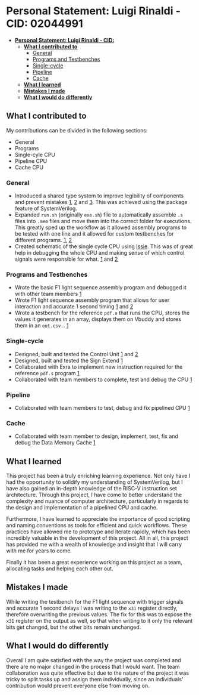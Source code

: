 # **Personal Statement: Luigi Rinaldi -  CID: 02044991**

- [**Personal Statement: Luigi Rinaldi -  CID:**](#personal-statement-luigi-rinaldi----cid)
	- [**What I contributed to**](#what-i-contributed-to)
		- [General](#general)
		- [Programs and Testbenches](#programs-and-testbenches)
		- [Single-cycle](#single-cycle)
		- [Pipeline](#pipeline)
		- [Cache](#cache)
	- [**What I learned**](#what-i-learned)
	- [**Mistakes I made**](#mistakes-i-made)
	- [**What I would do differently**](#what-i-would-do-differently)



## **What I contributed to**

My contributions can be divided in the following sections: 
* General
* Programs
* Single-cyle CPU
* Pipeline CPU
* Cache CPU 
  
### General

- Introduced a shared type system to improve legibility of components and prevent mistakes [1](https://github.com/EIE2-IAC-Labs/iac-riscv-cw-5/commit/9f8f2413127baa697c88d8748bc572871d8dfc84), [2](https://github.com/EIE2-IAC-Labs/iac-riscv-cw-5/commit/b6146a735be99485e50cfdacfcd93a9f6f05e3d5) and [3](https://github.com/EIE2-IAC-Labs/iac-riscv-cw-5/commit/9cc3b4c15e1afcb787a322cd3b36cd9cf2cd4982). This was achieved using the package feature of SystemVerilog. 
- Expanded `run.sh` (originally `exe.sh`) file to automatically assemble `.s` files into `.mem` files and move them into the correct folder for executions. This greatly sped up the workflow as it allowed assembly programs to be tested with one line and it allowed for custom testbenches for different programs. [1](https://github.com/EIE2-IAC-Labs/iac-riscv-cw-5/commit/22bd9dc38445407fe1a23c4cc3a70fde93eeb752), [2](https://github.com/EIE2-IAC-Labs/iac-riscv-cw-5/commit/34d191b00a80dc5a94e1c1070c9de9ab84619cbb)
- Created schematic of the single cycle CPU using [Issie](https://tomcl.github.io/issie/). This was of great help in debugging the whole CPU and making sense of which control signals were responsible for what. [1](https://github.com/EIE2-IAC-Labs/iac-riscv-cw-5/commit/3171942db0a320fcb9b0ebd1ba37ea4182a503d4) and [2](https://github.com/EIE2-IAC-Labs/iac-riscv-cw-5/commit/e3e5569ed803d4cea1bd07c02b52d5a8b481804d)

### Programs and Testbenches

- Wrote the basic F1 light sequence assembly program and debugged it with other team members [1](https://github.com/EIE2-IAC-Labs/iac-riscv-cw-5/commit/48a83cac2ab35ea8b79c453b6c653ecf62909647)
- Wrote F1 light sequence assembly program that allows for user interaction and accurate 1 second timing [1](https://github.com/EIE2-IAC-Labs/iac-riscv-cw-5/commit/1db4d1acf174c0e5c40f7c356e2871916c55141b) and [2](https://github.com/EIE2-IAC-Labs/iac-riscv-cw-5/commit/f1db0ca260065ae0a2fa659f0b912d1a36738939)
- Wrote a testbench for the reference `pdf.s` that runs the CPU, stores the values it generates in an array, displays them on Vbuddy and stores them in an `out.csv.`. [1](https://github.com/EIE2-IAC-Labs/iac-riscv-cw-5/commit/9addd7024e4c642211e0a5cb593fe0cd6c5081b3)

### Single-cycle

- Designed, built and tested the Control Unit [1](https://github.com/EIE2-IAC-Labs/iac-riscv-cw-5/commit/9f8f2413127baa697c88d8748bc572871d8dfc84) and [2](https://github.com/EIE2-IAC-Labs/iac-riscv-cw-5/commit/ba22ef82db8601f2d584bb4cc569fdca068a1a18)
- Designed, built and tested the Sign Extend [1](https://github.com/EIE2-IAC-Labs/iac-riscv-cw-5/commit/ebcd6e6c0530a113c2bfd740aacf584ad825786f)
- Collaborated with Exra to implement new instruction required for the reference `pdf.s` program [1](https://github.com/EIE2-IAC-Labs/iac-riscv-cw-5/commit/ed135e1f9ad6f265f97075c073fed178ec5794ae)
- Collaborated with team members to complete, test and debug the CPU [1](https://github.com/EIE2-IAC-Labs/iac-riscv-cw-5/commit/2e8868cba408d528b1612f0e013a86506f383ba9)
  
### Pipeline 

- Collaborated with team members to test, debug and fix pipelined CPU [1](https://github.com/EIE2-IAC-Labs/iac-riscv-cw-5/commit/358858bc7fd33fd36d0927ef62484d371ecda2f5)

### Cache

- Collaborated with team member to design, implement, test, fix and debug the Data Memory Cache [1](https://github.com/EIE2-IAC-Labs/iac-riscv-cw-5/commit/d25bd4a70e8f78e2cdf81bec459ce508c7d4db12)

## **What I learned**

This project has been a truly enriching learning experience. Not only have I had the opportunity to solidify my understanding of SystemVerilog, but I have also gained an in-depth knowledge of the RISC-V instruction set architecture. Through this project, I have come to better understand the complexity and nuance of computer architecture, particularly in regards to the design and implementation of a pipelined CPU and cache.

Furthermore, I have learned to appreciate the importance of good scripting and naming conventions as tools for efficient and quick workflows. These practices have allowed me to prototype and iterate rapidly, which has been incredibly valuable in the development of this project. All in all, this project has provided me with a wealth of knowledge and insight that I will carry with me for years to come.

Finally it has been a great experience working on this project as a team, allocating tasks and helping each other out. 

## **Mistakes I made**

While writing the testbench for the F1 light sequence with trigger signals and accurate 1 second delays I was writing to the `x31` register directly, therefore overwriting the previous values. The fix for this was to expose the `x31` register on the output as well, so that when writing to it only the relevant bits get changed, but the other bits remain unchanged. 

## **What I would do differently**

Overall I am quite satisfied with the way the project was completed and there are no major changed in the process that I would want. The team collaboration was quite effective but due to the nature of the project it was tricky to split tasks up and assign them individually, since an individuals' contribution would prevent everyone else from moving on. 
